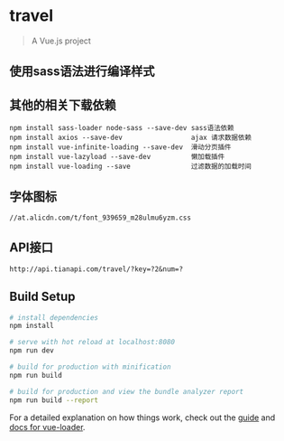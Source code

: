 # travel

> A Vue.js project

## 使用sass语法进行编译样式

## 其他的相关下载依赖

```shell
npm install sass-loader node-sass --save-dev sass语法依赖
npm install axios --save-dev                 ajax 请求数据依赖
npm install vue-infinite-loading --save-dev  滑动分页插件
npm install vue-lazyload --save-dev          懒加载插件
npm install vue-loading --save               过滤数据的加载时间
```

## 字体图标

```shell
//at.alicdn.com/t/font_939659_m28ulmu6yzm.css
```

## API接口

```shell
http://api.tianapi.com/travel/?key=?2&num=?
```

## Build Setup

``` bash
# install dependencies
npm install

# serve with hot reload at localhost:8080
npm run dev

# build for production with minification
npm run build

# build for production and view the bundle analyzer report
npm run build --report
```

For a detailed explanation on how things work, check out the [guide](http://vuejs-templates.github.io/webpack/) and [docs for vue-loader](http://vuejs.github.io/vue-loader).
